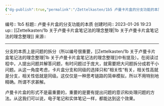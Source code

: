 ```yaml
---
{"dg-publish":true,"permalink":"/Zettelkasten/1b5 卢曼卡片盒的分支功能的本质/","dgPassFrontmatter":true}
---
```


编号:: 1b5
标题:: 卢曼卡片盒的分支功能的本质
创建时间:: 2023-01-26 19:23
up:: [[Zettelkasten/1b 关于卢曼卡片盒笔记法的理念整理\|1b 关于卢曼卡片盒笔记法的理念整理]]
来源:: 

---

分支的本质上是问题的拆分（所以编号很重要，[[Zettelkasten/1b 关于卢曼卡片盒笔记法的理念整理\|1b 关于卢曼卡片盒笔记法的理念整理]]中有提及）。在阅读过程中，人提出问题并解答问题，有时问题过于庞大，就需要把大问题拆分成若干小问题。从这一角度考虑，卡片盒分支和同级的选择只和”相关性“有关，相关性高就是分支，相关性低就是同级。这仅仅是一种思考链路的简单模拟，所以不用特别地精确。所谓不求甚解。

卢曼卡片盒的形式不是最重要的，重要的是要有提出问题的意识和处理问题的方法。从这我们可以说，电子笔记和实体笔记一样，都能达到这个效果。
